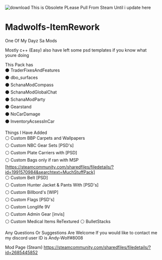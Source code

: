 ![download](https://user-images.githubusercontent.com/28143148/173253980-77f34102-4141-401f-8567-49aac01f8ffe.jpg)
This is Obsolete PLease Pull From Steam Until i update here 

# Madwolfs-ItemRework
 One Of My Dayz Sa Mods 

Mostly c++ (Easy) 
also have left some psd templates if you know what youre doing 
 
This Pack has                
⚫ TraderFixesAndFeatures        
⚫ dbo_surfaces                              
⚫ SchanaModCompass             
⚫ SchanaModGlobalChat	        
⚫ SchanaModParty              
⚫ Gearstand                       
⚫ NoCarDamage                  
⚫ InventoryAcsessInCar                        

Things I Have Added               
 ⚪ Custom BBP Carpets and Wallpapers                                 
 ⚪ Custom NBC Gear Sets [PSD's]                                    
 ⚪ Custom Plate Carriers with [PSD]                                   
 ⚪ Custom Bags only if ran with MSP                      
     [https://steamcommunity.com/sharedfiles/filedetails/?id=1991570984&searchtext=MuchStuffPack]           
 ⚪ Custom Belt [PSD]                             
 ⚪ Custom Hunter Jacket & Pants With [PSD's]                                  
 ⚪ Custom Billbord's [WIP]                                              
 ⚪ Custom Flags [PSD's]                                                                              
 ⚪ Custom Longlife 9V                       
 ⚪ Custom Admin Gear [invis]                                                
 ⚪ Custom Medical Items ReTextured 
 ⚪ BulletStacks                 

Any Questions Or Suggestions Are Welcome
If you would like to contact me my discord user ID is Andy-Wolf#8008

Mod Page (Steam)
https://steamcommunity.com/sharedfiles/filedetails/?id=2685445852
